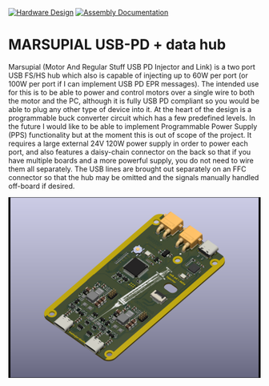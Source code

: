 [![Hardware Design](https://github.com/VIPQualityPost/marsupial/actions/workflows/design.yml/badge.svg?branch=main)](https://github.com/VIPQualityPost/marsupial/actions/workflows/design.yml)
[![Assembly Documentation](https://github.com/VIPQualityPost/marsupial/actions/workflows/documentation.yml/badge.svg)](https://github.com/VIPQualityPost/marsupial/actions/workflows/documentation.yml)

# MARSUPIAL USB-PD + data hub
Marsupial (Motor And Regular Stuff USB PD Injector and Link) is a two port USB FS/HS hub which also is capable of injecting up to 60W per port (or 100W per port if I can implement USB PD EPR messages). The intended use for this is to be able to power and control motors over a single wire to both the motor and the PC, although it is fully USB PD compliant so you would be able to plug any other type of device into it. At the heart of the design is a programmable buck converter circuit which has a few predefined levels. In the future I would like to be able to implement Programmable Power Supply (PPS) functionality but at the moment this is out of scope of the project. It requires a large external 24V 120W power supply in order to power each port, and also features a daisy-chain connector on the back so that if you have multiple boards and a more powerful supply, you do not need to wire them all separately. The USB lines are brought out separately on an FFC connector so that the hub may be omitted and the signals manually handled off-board if desired.

![Render of PCB](/render.png)